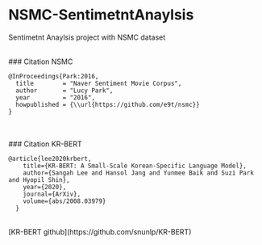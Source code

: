 # NSMC-SentimetntAnaylsis
Sentimetnt Anaylsis project with NSMC dataset

<br>
### Citation NSMC

```
@InProceedings{Park:2016, 
  title        = "Naver Sentiment Movie Corpus", 
  author       = "Lucy Park", 
  year         = "2016", 
  howpublished = {\\url{https://github.com/e9t/nsmc}} 
}
```
<br>

<br>
### Citation KR-BERT

```
@article{lee2020krbert, 
    title={KR-BERT: A Small-Scale Korean-Specific Language Model}, 
    author={Sangah Lee and Hansol Jang and Yunmee Baik and Suzi Park and Hyopil Shin}, 
    year={2020}, 
    journal={ArXiv}, 
    volume={abs/2008.03979} 
  }
```
<br>
[KR-BERT github](https://github.com/snunlp/KR-BERT)

